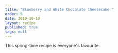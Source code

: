 ```yaml
---
title: "Blueberry and White Chocolate Cheesecake "
order: 5
date: 2019-10-19
layout: recipe
published: true
tags: null
---
```

This spring-time recipe is everyone's favourite.